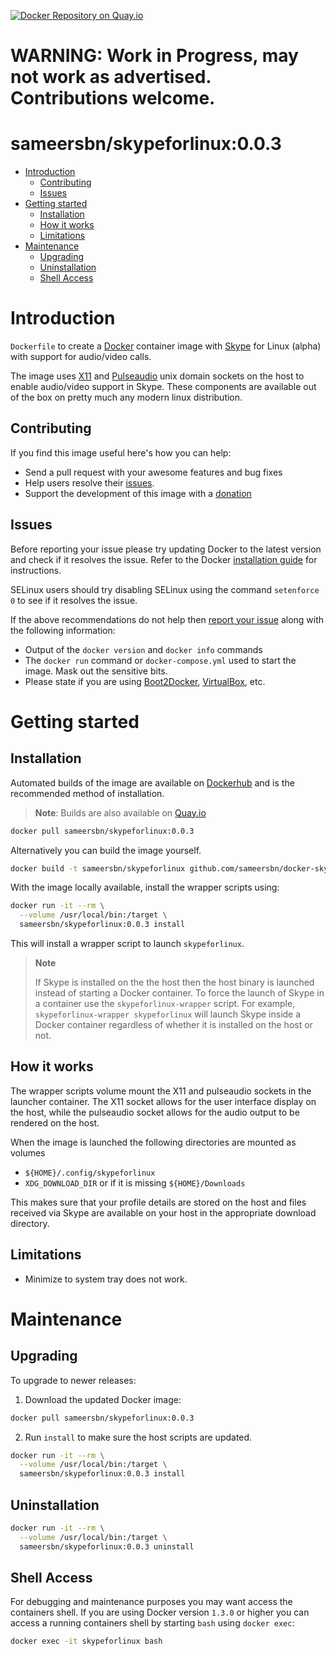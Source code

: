 [![Docker Repository on Quay.io](https://quay.io/repository/sameersbn/skypeforlinux/status "Docker Repository on Quay.io")](https://quay.io/repository/sameersbn/skypeforlinux)

# WARNING: Work in Progress, may not work as advertised. Contributions welcome.

# sameersbn/skypeforlinux:0.0.3

- [Introduction](#introduction)
  - [Contributing](#contributing)
  - [Issues](#issues)
- [Getting started](#getting-started)
  - [Installation](#installation)
  - [How it works](#how-it-works)
  - [Limitations](#limitations)
- [Maintenance](#maintenance)
  - [Upgrading](#upgrading)
  - [Uninstallation](#uninstallation)
  - [Shell Access](#shell-access)

# Introduction

`Dockerfile` to create a [Docker](https://www.docker.com/) container image with [Skype](http://www.skype.com) for Linux (alpha) with support for audio/video calls.

The image uses [X11](http://www.x.org) and [Pulseaudio](http://www.freedesktop.org/wiki/Software/PulseAudio/) unix domain sockets on the host to enable audio/video support in Skype. These components are available out of the box on pretty much any modern linux distribution.

## Contributing

If you find this image useful here's how you can help:

- Send a pull request with your awesome features and bug fixes
- Help users resolve their [issues](../../issues?q=is%3Aopen+is%3Aissue).
- Support the development of this image with a [donation](http://www.damagehead.com/donate/)

## Issues

Before reporting your issue please try updating Docker to the latest version and check if it resolves the issue. Refer to the Docker [installation guide](https://docs.docker.com/installation) for instructions.

SELinux users should try disabling SELinux using the command `setenforce 0` to see if it resolves the issue.

If the above recommendations do not help then [report your issue](../../issues/new) along with the following information:

- Output of the `docker version` and `docker info` commands
- The `docker run` command or `docker-compose.yml` used to start the image. Mask out the sensitive bits.
- Please state if you are using [Boot2Docker](http://www.boot2docker.io), [VirtualBox](https://www.virtualbox.org), etc.

# Getting started

## Installation

Automated builds of the image are available on [Dockerhub](https://hub.docker.com/r/sameersbn/skypeforlinux) and is the recommended method of installation.

> **Note**: Builds are also available on [Quay.io](https://quay.io/repository/sameersbn/skypeforlinux)

```bash
docker pull sameersbn/skypeforlinux:0.0.3
```

Alternatively you can build the image yourself.

```bash
docker build -t sameersbn/skypeforlinux github.com/sameersbn/docker-skypeforlinux
```

With the image locally available, install the wrapper scripts using:

```bash
docker run -it --rm \
  --volume /usr/local/bin:/target \
  sameersbn/skypeforlinux:0.0.3 install
```

This will install a wrapper script to launch `skypeforlinux`.

> **Note**
>
> If Skype is installed on the the host then the host binary is launched instead of starting a Docker container. To force the launch of Skype in a container use the `skypeforlinux-wrapper` script. For example, `skypeforlinux-wrapper skypeforlinux` will launch Skype inside a Docker container regardless of whether it is installed on the host or not.

## How it works

The wrapper scripts volume mount the X11 and pulseaudio sockets in the launcher container. The X11 socket allows for the user interface display on the host, while the pulseaudio socket allows for the audio output to be rendered on the host.

When the image is launched the following directories are mounted as volumes

 - `${HOME}/.config/skypeforlinux`
 - `XDG_DOWNLOAD_DIR` or if it is missing `${HOME}/Downloads`

This makes sure that your profile details are stored on the host and files received via Skype are available on your host in the appropriate download directory.

## Limitations

- Minimize to system tray does not work.

# Maintenance

## Upgrading

To upgrade to newer releases:

  1. Download the updated Docker image:

  ```bash
  docker pull sameersbn/skypeforlinux:0.0.3
  ```

  2. Run `install` to make sure the host scripts are updated.

  ```bash
  docker run -it --rm \
    --volume /usr/local/bin:/target \
    sameersbn/skypeforlinux:0.0.3 install
  ```

## Uninstallation

```bash
docker run -it --rm \
  --volume /usr/local/bin:/target \
  sameersbn/skypeforlinux:0.0.3 uninstall
```

## Shell Access

For debugging and maintenance purposes you may want access the containers shell. If you are using Docker version `1.3.0` or higher you can access a running containers shell by starting `bash` using `docker exec`:

```bash
docker exec -it skypeforlinux bash
```
